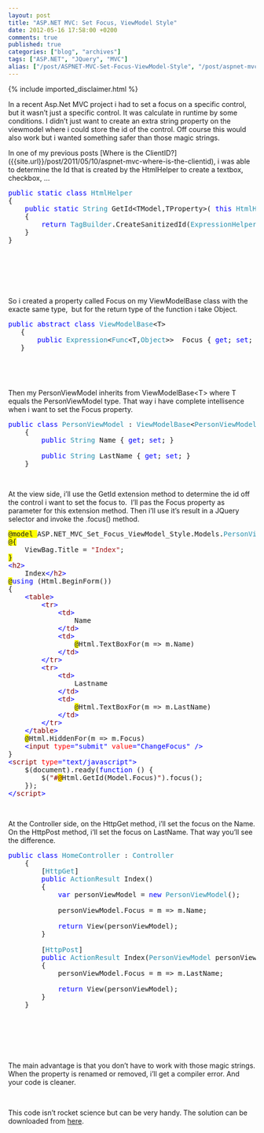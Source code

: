 ```yaml
---
layout: post
title: "ASP.NET MVC: Set Focus, ViewModel Style"
date: 2012-05-16 17:58:00 +0200
comments: true
published: true
categories: ["blog", "archives"]
tags: ["ASP.NET", "JQuery", "MVC"]
alias: ["/post/ASPNET-MVC-Set-Focus-ViewModel-Style", "/post/aspnet-mvc-set-focus-viewmodel-style"]
---
```

<!-- more -->

{% include imported_disclaimer.html %}

<p>In a recent Asp.Net MVC project i had to set a focus on a specific control, but it wasn&rsquo;t just a specific control. It was calculate in runtime by some conditions. I didn&rsquo;t just want to create an extra string property on the viewmodel where i could store the id of the control. Off course this would also work but i wanted something safer than those magic strings.</p>
<p>In one of my previous posts [Where is the ClientID?]({{site.url}}/post/2011/05/10/aspnet-mvc-where-is-the-clientid), i was able to determine the Id that is created by the HtmlHelper to create a textbox, checkbox, &hellip;</p>
<pre class="code"><span style="color: blue;">public static class </span><span style="color: #2b91af;">HtmlHelper<br /></span>{<br />    <span style="color: blue;">public static </span><span style="color: #2b91af;">String </span>GetId&lt;TModel,TProperty&gt;( <span style="color: blue;">this </span><span style="color: #2b91af;">HtmlHelper</span>&lt;TModel&gt; htmlHelper, <span style="color: #2b91af;">Expression</span>&lt;<span style="color: #2b91af;">Func</span>&lt;TModel, TProperty&gt;&gt; expression )<br />    {<br />        <span style="color: blue;">return </span><span style="color: #2b91af;">TagBuilder</span>.CreateSanitizedId(<span style="color: #2b91af;">ExpressionHelper</span>.GetExpressionText(expression));<br />    }<br />}</pre>
<p>&nbsp;</p>
<p>&nbsp;</p>
<p>&nbsp;</p>
<p>So i created a property called Focus on my ViewModelBase class with the exacte same type,&nbsp; but for the return type of the function i take Object.</p>
<pre class="code"><span style="color: blue;">public abstract class </span><span style="color: #2b91af;">ViewModelBase</span>&lt;T&gt;<br />   {<br />       <span style="color: blue;">public </span><span style="color: #2b91af;">Expression</span>&lt;<span style="color: #2b91af;">Func</span>&lt;T,<span style="color: #2b91af;">Object</span>&gt;&gt;  Focus { <span style="color: blue;">get</span>; <span style="color: blue;">set</span>; }<br />   }</pre>
<pre class="code">&nbsp;</pre>
<p>&nbsp;</p>
<p>Then my PersonViewModel inherits from ViewModelBase&lt;T&gt; where T equals the PersonViewModel type. That way i have complete intellisence when i want to set the Focus property.</p>
<pre class="code"><span style="color: blue;">public class </span><span style="color: #2b91af;">PersonViewModel </span>: <span style="color: #2b91af;">ViewModelBase</span>&lt;<span style="color: #2b91af;">PersonViewModel</span>&gt;<br />    {<br />        <span style="color: blue;">public </span><span style="color: #2b91af;">String </span>Name { <span style="color: blue;">get</span>; <span style="color: blue;">set</span>; }<br /><br />        <span style="color: blue;">public </span><span style="color: #2b91af;">String </span>LastName { <span style="color: blue;">get</span>; <span style="color: blue;">set</span>; }<br />    }</pre>
<p>&nbsp;</p>
<p>At the view side, i&rsquo;ll use the GetId extension method to determine the id off the control i want to set the focus to.&nbsp; I&rsquo;ll pas the Focus property as parameter for this extension method. Then i&rsquo;ll use it&rsquo;s result in a JQuery selector and invoke the .focus() method.</p>
<pre class="code"><span style="background: yellow;">@model </span>ASP.NET_MVC_Set_Focus_ViewModel_Style.Models.<span style="color: #2b91af;">PersonViewModel<br /></span><span style="background: yellow;">@{<br /></span>    ViewBag.Title = <span style="color: #a31515;">"Index"</span>;<br /><span style="background: yellow;">}<br /></span><span style="color: blue;">&lt;</span><span style="color: maroon;">h2</span><span style="color: blue;">&gt;<br />    </span>Index<span style="color: blue;">&lt;/</span><span style="color: maroon;">h2</span><span style="color: blue;">&gt;<br /></span><span style="background: yellow;">@</span><span style="color: blue;">using </span>(Html.BeginForm())<br />{<br />    <span style="color: blue;">&lt;</span><span style="color: maroon;">table</span><span style="color: blue;">&gt;<br />        &lt;</span><span style="color: maroon;">tr</span><span style="color: blue;">&gt;<br />            &lt;</span><span style="color: maroon;">td</span><span style="color: blue;">&gt;<br />                </span>Name<br />            <span style="color: blue;">&lt;/</span><span style="color: maroon;">td</span><span style="color: blue;">&gt;<br />            &lt;</span><span style="color: maroon;">td</span><span style="color: blue;">&gt;<br />                </span><span style="background: yellow;">@</span>Html.TextBoxFor(m =&gt; m.Name)<br />            <span style="color: blue;">&lt;/</span><span style="color: maroon;">td</span><span style="color: blue;">&gt;<br />        &lt;/</span><span style="color: maroon;">tr</span><span style="color: blue;">&gt;<br />        &lt;</span><span style="color: maroon;">tr</span><span style="color: blue;">&gt;<br />            &lt;</span><span style="color: maroon;">td</span><span style="color: blue;">&gt;<br />                </span>Lastname<br />            <span style="color: blue;">&lt;/</span><span style="color: maroon;">td</span><span style="color: blue;">&gt;<br />            &lt;</span><span style="color: maroon;">td</span><span style="color: blue;">&gt;<br />                </span><span style="background: yellow;">@</span>Html.TextBoxFor(m =&gt; m.LastName)<br />            <span style="color: blue;">&lt;/</span><span style="color: maroon;">td</span><span style="color: blue;">&gt;<br />        &lt;/</span><span style="color: maroon;">tr</span><span style="color: blue;">&gt;<br />    &lt;/</span><span style="color: maroon;">table</span><span style="color: blue;">&gt;<br />    </span><span style="background: yellow;">@</span>Html.HiddenFor(m =&gt; m.Focus)<br />    <span style="color: blue;">&lt;</span><span style="color: maroon;">input </span><span style="color: red;">type</span><span style="color: blue;">="submit" </span><span style="color: red;">value</span><span style="color: blue;">="ChangeFocus" /&gt;<br /></span>}<br /><span style="color: blue;">&lt;</span><span style="color: maroon;">script </span><span style="color: red;">type</span><span style="color: blue;">="text/javascript"&gt;<br />    </span>$(document).ready(<span style="color: blue;">function </span>() {<br />        $(<span style="color: maroon;">"#</span><span style="background: yellow; color: maroon;">@</span>Html.GetId(Model.Focus)<span style="color: maroon;">"</span>).focus();<br />    });<br /><span style="color: blue;">&lt;/</span><span style="color: maroon;">script</span><span style="color: blue;">&gt;<br /></span></pre>
<p>&nbsp;</p>
<p>At the Controller side, on the HttpGet method, i&rsquo;ll set the focus on the Name. On the HttpPost method, i&rsquo;ll set the focus on LastName. That way you&rsquo;ll see the difference.</p>
<pre class="code"><span style="color: blue;">public class </span><span style="color: #2b91af;">HomeController </span>: <span style="color: #2b91af;">Controller<br />    </span>{<br />        [<span style="color: #2b91af;">HttpGet</span>]<br />        <span style="color: blue;">public </span><span style="color: #2b91af;">ActionResult </span>Index()<br />        {<br />            <span style="color: blue;">var </span>personViewModel = <span style="color: blue;">new </span><span style="color: #2b91af;">PersonViewModel</span>();<br /><br />            personViewModel.Focus = m =&gt; m.Name;<br /><br />            <span style="color: blue;">return </span>View(personViewModel);<br />        }<br /><br />        [<span style="color: #2b91af;">HttpPost</span>]<br />        <span style="color: blue;">public </span><span style="color: #2b91af;">ActionResult </span>Index(<span style="color: #2b91af;">PersonViewModel </span>personViewModel)<br />        {<br />            personViewModel.Focus = m =&gt; m.LastName;<br /><br />            <span style="color: blue;">return </span>View(personViewModel);<br />        }<br />    }</pre>
<p>&nbsp;</p>
<p>&nbsp;</p>
<p>&nbsp;</p>
<p>The main advantage is that you don&rsquo;t have to work with those magic strings. When the property is renamed or removed, i&rsquo;ll get a compiler error. And your code is cleaner.</p>
<p>&nbsp;</p>
<p>This code isn&rsquo;t rocket science but can be very handy. The solution can be downloaded from <a href="http://dl.dropbox.com/u/41091233/Blog/Asp.Net%20MVC%203%20Set%20Focus%20ViewModel%20Style/ASP.NET%20MVC%20Set%20Focus%20ViewModel%20Style.rar" target="_blank">here</a>.</p>
